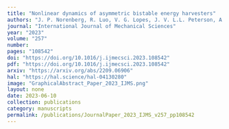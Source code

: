 ```yaml
---
title: "Nonlinear dynamics of asymmetric bistable energy harvesters"
authors: "J. P. Norenberg, R. Luo, V. G. Lopes, J. V. L.L. Peterson, A. Cunha Jr"
journal: "International Journal of Mechanical Sciences"
year: "2023"
volume: "257"
number: 
pages: "108542"
doi: "https://doi.org/10.1016/j.ijmecsci.2023.108542"
pdf: "https://doi.org/10.1016/j.ijmecsci.2023.108542"
arxiv: "https://arxiv.org/abs/2209.06906"
hal: "https://hal.science/hal-04130280"
image: "GraphicalAbstract_Paper_2023_IJMS.png"
layout: none
date: 2023-06-10
collection: publications
category: manuscripts
permalink: /publications/JournalPaper_2023_IJMS_v257_pp108542
---
```

